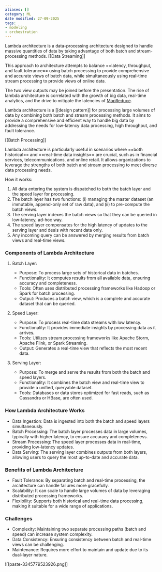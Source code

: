 ```yaml
---
aliases: []
category: ML
date modified: 27-09-2025
tags:
- modeling
- orchestration
---
```

Lambda architecture is a data-processing architecture designed to handle massive quantities of data by taking advantage of both batch and stream-processing methods. [[Data Streaming]]

This approach to architecture attempts to balance ==latency, throughput, and fault tolerance== using batch processing to provide comprehensive and accurate views of batch data, while simultaneously using real-time stream processing to provide views of online data. 

The two view outputs may be joined before the presentation. The rise of lambda architecture is correlated with the growth of big data, real-time analytics, and the drive to mitigate the latencies of [MapReduce](term/map%20reduce.md).

Lambda architecture is a [[design pattern]] for processing large volumes of data by combining both batch and stream processing methods. It aims to provide a comprehensive and efficient way to handle big data by addressing the needs for low-latency data processing, high throughput, and fault tolerance. 

[[Batch Processing]]

Lambda architecture is particularly useful in scenarios where ==both historical== and ==real-time data insights== are crucial, such as in financial services, telecommunications, and online retail. It allows organizations to leverage the strengths of both batch and stream processing to meet diverse data processing needs.

How it works:
1. All data entering the system is dispatched to both the batch layer and the speed layer for processing.
2. The batch layer has two functions: (i) managing the master dataset (an immutable, append-only set of raw data), and (ii) to pre-compute the batch views.
3. The serving layer indexes the batch views so that they can be queried in low-latency, ad-hoc way.
4. The speed layer compensates for the high latency of updates to the serving layer and deals with recent data only.
5. Any incoming query can be answered by merging results from batch views and real-time views.

### Components of Lambda Architecture

1. Batch Layer:
   - Purpose: To process large sets of historical data in batches.
   - Functionality: It computes results from all available data, ensuring accuracy and completeness.
   - Tools: Often uses distributed processing frameworks like Hadoop or Spark for batch processing.
   - Output: Produces a batch view, which is a complete and accurate dataset that can be queried.

1. Speed Layer:
   - Purpose: To process real-time data streams with low latency.
   - Functionality: It provides immediate insights by processing data as it arrives.
   - Tools: Utilizes stream processing frameworks like Apache Storm, Apache Flink, or Spark Streaming.
   - Output: Generates a real-time view that reflects the most recent data.

1. Serving Layer:
   - Purpose: To merge and serve the results from both the batch and speed layers.
   - Functionality: It combines the batch view and real-time view to provide a unified, queryable dataset.
   - Tools: Databases or data stores optimized for fast reads, such as Cassandra or HBase, are often used.

### How Lambda Architecture Works

- Data Ingestion: Data is ingested into both the batch and speed layers simultaneously.
- Batch Processing: The batch layer processes data in large volumes, typically with higher latency, to ensure accuracy and completeness.
- Stream Processing: The speed layer processes data in real-time, providing low-latency updates.
- Data Serving: The serving layer combines outputs from both layers, allowing users to query the most up-to-date and accurate data.

### Benefits of Lambda Architecture

- Fault Tolerance: By separating batch and real-time processing, the architecture can handle failures more gracefully.
- Scalability: It can scale to handle large volumes of data by leveraging distributed processing frameworks.
- Flexibility: Supports both historical and real-time data processing, making it suitable for a wide range of applications.

### Challenges

- Complexity: Maintaining two separate processing paths (batch and speed) can increase system complexity.
- Data Consistency: Ensuring consistency between batch and real-time views can be challenging.
- Maintenance: Requires more effort to maintain and update due to its dual-layer nature.

![[paste-3345779523926.png]]